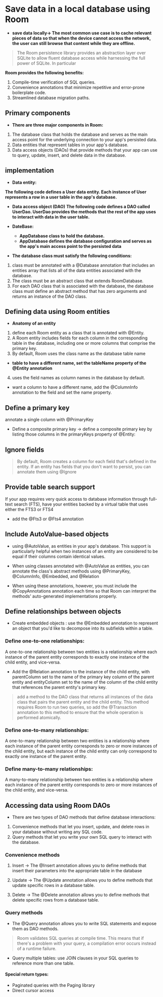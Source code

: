 # Save data in a local database using Room

- **save data locally-> The most common use case is to cache relevant pieces of data so that when the device cannot access the network, the user can still browse that content while they are offline.**

> The Room persistence library provides an abstraction layer over SQLite to allow fluent database access while harnessing the full power of SQLite. In particular

**Room provides the following benefits:**

1. Compile-time verification of SQL queries.
2. Convenience annotations that minimize repetitive and error-prone boilerplate code.
3. Streamlined database migration paths.


## Primary components

- **There are three major components in Room:**

1. The database class that holds the database and serves as the main access point for the underlying connection to your app's persisted data.
2. Data entities that represent tables in your app's database.
3. Data access objects (DAOs) that provide methods that your app can use to query, update, insert, and delete data in the database.

## implementation 

- **Data entity:**

**The following code defines a User data entity. Each instance of User represents a row in a user table in the app's database.**

- **Data access object (DAO)**
**The following code defines a DAO called UserDao. UserDao provides the methods that the rest of the app uses to interact with data in the user table.**

- **DateBase:**

  - **AppDatabase class to hold the database.**
  - **AppDatabase defines the database configuration and serves as the app's main access point to the persisted data**

- **The database class must satisfy the following conditions:**

1. class must be annotated with a @Database annotation that includes an entities array that lists all of the data entities associated with the database.
2. The class must be an abstract class that extends RoomDatabase.
3. For each DAO class that is associated with the database, the database class must define an abstract method that has zero arguments and returns an instance of the DAO class.

## Defining data using Room entities 

- **Anatomy of an entity**

1. define each Room entity as a class that is annotated with @Entity.
2. A Room entity includes fields for each column in the corresponding table in the database, including one or more columns that comprise the primary key.
3. By default, Room uses the class name as the database table name

- **table to have a different name, set the tableName property of the @Entity annotation**

4.  uses the field names as column names in the database by default.

- want a column to have a different name, add the @ColumnInfo annotation to the field and set the name property. 

## Define a primary key
 annotate a single column with @PrimaryKey

 - Define a composite primary key -> define a composite primary key by listing those columns in the primaryKeys property of @Entity:

## Ignore fields
> By default, Room creates a column for each field that's defined in the entity. If an entity has fields that you don't want to persist, you can annotate them using @Ignore

## Provide table search support

If your app requires very quick access to database information through full-text search (FTS), have your entities backed by a virtual table that uses either the FTS3 or FTS4
- add the @Fts3 or @Fts4 annotation

## Include AutoValue-based objects
- using @AutoValue, as entities in your app's database. This support is particularly helpful when two instances of an entity are considered to be equal if their columns contain identical values.

- When using classes annotated with @AutoValue as entities, you can annotate the class's abstract methods using @PrimaryKey, @ColumnInfo, @Embedded, and @Relation

- When using these annotations, however, you must include the @CopyAnnotations annotation each time so that Room can interpret the methods' auto-generated implementations properly.


## Define relationships between objects 

- Create embedded objects :
use the @Embedded annotation to represent an object that you'd like to decompose into its subfields within a table.


### Define one-to-one relationships:
A one-to-one relationship between two entities is a relationship where each instance of the parent entity corresponds to exactly one instance of the child entity, and vice-versa.

- Add the @Relation annotation to the instance of the child entity, with parentColumn set to the name of the primary key column of the parent entity and entityColumn set to the name of the column of the child entity that references the parent entity's primary key.

> add a method to the DAO class that returns all instances of the data class that pairs the parent entity and the child entity. This method requires Room to run two queries, so add the @Transaction annotation to this method to ensure that the whole operation is performed atomically.


### Define one-to-many relationships:
A one-to-many relationship between two entities is a relationship where each instance of the parent entity corresponds to zero or more instances of the child entity, but each instance of the child entity can only correspond to exactly one instance of the parent entity.


### Define many-to-many relationships:
A many-to-many relationship between two entities is a relationship where each instance of the parent entity corresponds to zero or more instances of the child entity, and vice-versa.

## Accessing data using Room DAOs 

- There are two types of DAO methods that define database interactions:

1. Convenience methods that let you insert, update, and delete rows in your database without writing any SQL code.
2. Query methods that let you write your own SQL query to interact with the database.

### Convenience methods

1. Insert ->
The @Insert annotation allows you to define methods that insert their parameters into the appropriate table in the database

2. Update ->
The @Update annotation allows you to define methods that update specific rows in a database table.

3. Delete ->
The @Delete annotation allows you to define methods that delete specific rows from a database table. 


### Query methods
- The @Query annotation allows you to write SQL statements and expose them as DAO methods.

> Room validates SQL queries at compile time. This means that if there's a problem with your query, a compilation error occurs instead of a runtime failure.


- Query multiple tables:  use JOIN clauses in your SQL queries to reference more than one table.

#### Special return types:
- Paginated queries with the Paging library
- Direct cursor access
